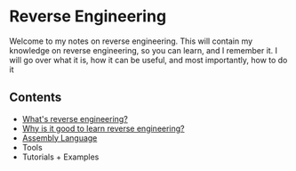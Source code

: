 # Reverse Engineering

Welcome to my notes on reverse engineering. This will contain my knowledge on reverse engineering, so you can learn, and I remember it. I will go over what it is, how it can be useful, and most importantly, how to do it

## Contents

* [What's reverse engineering?](what-is-it.md)
* [Why is it good to learn reverse engineering?](why-learn-it.md)
* [Assembly Language](assembly-language/)
* Tools
* Tutorials + Examples

